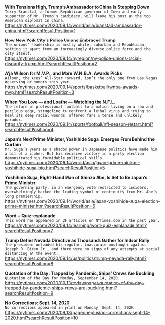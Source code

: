 **With Tensions High, Trump’s Ambassador to China Is Stepping Down**\
`Terry Branstad, a former Republican governor of Iowa and early supporter of Mr. Trump’s candidacy, will leave his post as the top American diplomat in China.`\
https://nytimes.com/2020/09/14/world/asia/branstad-ambassador-china.html?searchResultPosition=1

**How New York City’s Police Unions Embraced Trump**\
`The unions’ leadership is mostly white, suburban and Republican, setting it apart from an increasingly diverse police force and the city itself.`\
https://nytimes.com/2020/09/14/nyregion/ny-police-unions-racial-disparity-trump.html?searchResultPosition=2

**A’ja Wilson for M.V.P., and More W.N.B.A. Awards Picks**\
`Wilson, the Aces’ All-Star forward, isn’t the only one from Las Vegas deserving of honors this year.`\
https://nytimes.com/2020/09/14/sports/basketball/wnba-awards-mvp.html?searchResultPosition=3

**When You Love — and Loathe — Watching the N.F.L.**\
`The return of professional football to a nation living on a raw and perilous edge, struggling to confront a lethal virus and trying to heal its deep racial wounds, offered fans a tense and unlikely paradox.`\
https://nytimes.com/2020/09/14/sports/football/nfl-season-restart.html?searchResultPosition=4

**Japan’s Next Prime Minister, Yoshihide Suga, Emerges From Behind the Curtain**\
`Mr. Suga’s years as a shadow power in Japanese politics have made him a bit of a cipher. But his decisive victory in a party election demonstrated his formidable political skills.`\
https://nytimes.com/2020/09/14/world/asia/japan-prime-minister-yoshihide-suga-bio.html?searchResultPosition=5

**Yoshihide Suga, Right-Hand Man of Shinzo Abe, Is Set to Be Japan’s Prime Minister**\
`The governing party, in an emergency vote restricted to insiders, overwhelmingly backed the leading symbol of continuity from Mr. Abe’s long premiership.`\
https://nytimes.com/2020/09/14/world/asia/japan-yoshihide-suga-election-prime-minister.html?searchResultPosition=6

**Word + Quiz: esplanade**\
`This word has appeared in 26 articles on NYTimes.com in the past year.`\
https://nytimes.com/2020/09/14/learning/word-quiz-esplanade.html?searchResultPosition=7

**Trump Defies Nevada Directive as Thousands Gather for Indoor Rally**\
`The president unloaded his regular, inaccurate onslaught against Joseph R. Biden Jr., and there were no signs of any attempts at social distancing at the event.`\
https://nytimes.com/2020/09/14/us/politics/trump-nevada-rally.html?searchResultPosition=8

**Quotation of the Day: Trapped by Pandemic, Ships’ Crews Are Buckling**\
`Quotation of the Day for Monday, September 14, 2020.`\
https://nytimes.com/2020/09/13/todayspaper/quotation-of-the-day-trapped-by-pandemic-ships-crews-are-buckling.html?searchResultPosition=9

**No Corrections: Sept. 14, 2020**\
`No corrections appeared in print on Monday, Sept. 14, 2020.`\
https://nytimes.com/2020/09/13/pageoneplus/no-corrections-sept-14-2020.html?searchResultPosition=10

